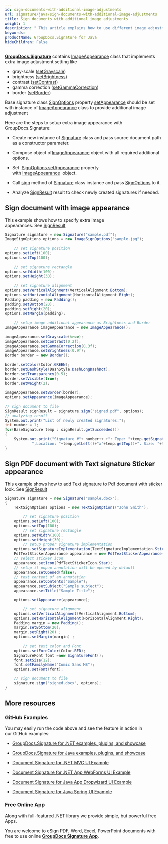 ```yaml
---
id: sign-documents-with-additional-image-adjustments
url: signature/java/sign-documents-with-additional-image-adjustments
title: Sign documents with additional image adjustments
weight: 1
description: " This article explains how to use different image adjustment with electronic signatures on document page."
keywords: 
productName: GroupDocs.Signature for Java
hideChildren: False
---
```

[**GroupDocs.Signature**](https://products.groupdocs.com/signature/java) contains [ImageAppearance](https://apireference.groupdocs.com/java/signature/com.groupdocs.signature.options.appearances/ImageAppearance) class that implements extra image adjustment setting like

*   gray-scale ([setGrayscale](https://apireference.groupdocs.com/java/signature/com.groupdocs.signature.options.appearances/ImageAppearance#setGrayscale(boolean)))
*   brightness ([setBrightness](https://apireference.groupdocs.com/java/signature/com.groupdocs.signature.options.appearances/ImageAppearance#setBrightness(float)))
*   contrast ([setContrast](https://apireference.groupdocs.com/java/signature/com.groupdocs.signature.options.appearances/ImageAppearance#setContrast(float)))
*   gamma correction ([setGammaCorrection](https://apireference.groupdocs.com/java/signature/com.groupdocs.signature.options.appearances/ImageAppearance#setGammaCorrection(float)))
*   border ([setBorder](https://apireference.groupdocs.com/java/signature/com.groupdocs.signature.options.appearances/ImageAppearance#setBorder(com.groupdocs.signature.domain.Border)))

Base signature class [SignOptions](https://apireference.groupdocs.com/java/signature/com.groupdocs.signature.options.sign/SignOptions) property [setAppearance](https://apireference.groupdocs.com/java/signature/com.groupdocs.signature.options.sign/SignOptions#setAppearance(com.groupdocs.signature.options.appearances.SignatureAppearance)) should be set with instance of [ImageAppearance](https://apireference.groupdocs.com/java/signature/com.groupdocs.signature.options.appearances/ImageAppearance) class to provide additional image adjustment

Here are the steps to setup extra image appearance with GroupDocs.Signature:

*   Create new instance of [Signature](https://apireference.groupdocs.com/java/signature/com.groupdocs.signature/Signature) class and pass source document path as a constructor parameter.
    
*   Compose object of[ImageAppearance](https://apireference.groupdocs.com/java/signature/com.groupdocs.signature.options.appearances/ImageAppearance) object with all required additional options.
    
*   Set  [SignOptions.setAppearance](https://apireference.groupdocs.com/java/signature/com.groupdocs.signature.options.sign/SignOptions#setAppearance(com.groupdocs.signature.options.appearances.SignatureAppearance)) property with [ImageAppearance](https://apireference.groupdocs.com/java/signature/com.groupdocs.signature.options.appearances/ImageAppearance)  object.  
    
*   Call [sign](https://apireference.groupdocs.com/java/signature/com.groupdocs.signature/Signature#sign(java.io.OutputStream,%20com.groupdocs.signature.options.sign.SignOptions)) method of [Signature](https://apireference.groupdocs.com/java/signature/com.groupdocs.signature/Signature) class instance and pass [SignOptions](https://apireference.groupdocs.com/java/signature/com.groupdocs.signature.options.sign/SignOptions) to it. 
    
*   Analyze [SignResult](https://apireference.groupdocs.com/java/signature/com.groupdocs.signature.domain/SignResult) result to check newly created signatures if needed.

## Sign document with image appearance

This example shows how to specify extra image appearances. See [SignResult](https://apireference.groupdocs.com/java/signature/com.groupdocs.signature.domain/SignResult)  

```csharp
Signature signature = new Signature("sample.pdf");
ImageSignOptions options = new ImageSignOptions("sample.jpg");
 
    // set signature position
options.setLeft(100);
options.setTop(100);
 
    // set signature rectangle
options.setWidth(100);
options.setHeight(30);
 
    // set signature alignment
options.setVerticalAlignment(VerticalAlignment.Bottom);
options.setHorizontalAlignment(HorizontalAlignment.Right);
Padding padding = new Padding();
padding.setBottom(20);
padding.setRight(20);
options.setMargin(padding);
 
    // setup image additional appearance as Brightness and Border
ImageAppearance imageAppearance = new ImageAppearance();
 
imageAppearance.setGrayscale(true);
imageAppearance.setContrast(0.2f);
imageAppearance.setGammaCorrection(0.3f);
imageAppearance.setBrightness(0.9f);
Border border = new Border();
 
border.setColor(Color.GREEN);
border.setDashStyle(DashStyle.DashLongDashDot);
border.setTransparency(0.5);
border.setVisible(true);
border.setWeight(2);
 
imageAppearance.setBorder(border);
options.setAppearance(imageAppearance);
 
// sign document to file
SignResult signResult = signature.sign("signed.pdf", options);
// analyzing result
System.out.print("List of newly created signatures:");
int number = 1;
for(BaseSignature temp : signResult.getSucceeded())
{
    System.out.print("Signature #"+ number++ +": Type: "+temp.getSignatureType()+" Id:"+temp.getSignatureId()+
            ",Location: "+temp.getLeft()+"x"+temp.getTop()+". Size: "+temp.getWidth()+"x"+temp.getHeight());
}
```

## Sign PDF document with Text signature Sticker appearance

This example shows how to add Text signature to Pdf document with sticker look. See [SignResult](https://apireference.groupdocs.com/java/signature/com.groupdocs.signature.domain/SignResult)  

```csharp
Signature signature = new Signature("sample.docx");
{
    TextSignOptions options = new TextSignOptions("John Smith");

        // set signature position
    options.setLeft(100);
    options.setTop(100);
        // set signature rectangle
    options.setWidth(100);
    options.setHeight(30);
        // setup proper signature implementation
    options.setSignatureImplementation(TextSignatureImplementation.Sticker);
    PdfTextStickerAppearance appearance = new PdfTextStickerAppearance();
    // select sticker icon
    appearance.setIcon(PdfTextStickerIcon.Star);
    // setup if popup annotation will be opened by default
    appearance.setOpened(false);
    // text content of an annotation
    appearance.setContents("Sample");
    appearance.setSubject("Sample subject");
    appearance.setTitle("Sample Title");

    options.setAppearance(appearance);

        // set signature alignment
    options.setVerticalAlignment(VerticalAlignment.Bottom);
    options.setHorizontalAlignment(HorizontalAlignment.Right);
    Padding margin = new Padding();
    margin.setBottom(20);
    margin.setRight(20) ;
    options.setMargin(margin) ;
   
        // set text color and Font
    options.setForeColor(Color.RED);
    SignatureFont font =new SignatureFont();
    font.setSize(12); 
    font.setFamilyName("Comic Sans MS");
    options.setFont(font);

    // sign document to file
    signature.sign("signed.docx", options);
}
```

## More resources

### GitHub Examples 

You may easily run the code above and see the feature in action in our GitHub examples:

*   [GroupDocs.Signature for .NET examples, plugins, and showcase](https://github.com/groupdocs-signature/GroupDocs.Signature-for-.NET)
    
*   [GroupDocs.Signature for Java examples, plugins, and showcase](https://github.com/groupdocs-signature/GroupDocs.Signature-for-Java)
    
*   [Document Signature for .NET MVC UI Example](https://github.com/groupdocs-signature/GroupDocs.Signature-for-.NET-MVC) 
    
*   [Document Signature for .NET App WebForms UI Example](https://github.com/groupdocs-signature/GroupDocs.Signature-for-.NET-WebForms)
    
*   [Document Signature for Java App Dropwizard UI Example](https://github.com/groupdocs-signature/GroupDocs.Signature-for-Java-Dropwizard)
    
*   [Document Signature for Java Spring UI Example](https://github.com/groupdocs-signature/GroupDocs.Signature-for-Java-Spring)
    

### Free Online App 

Along with full-featured .NET library we provide simple, but powerful free Apps.

You are welcome to eSign PDF, Word, Excel, PowerPoint documents with free to use online **[GroupDocs Signature App](https://products.groupdocs.app/signature)**.
